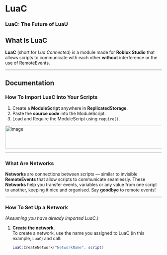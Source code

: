 # LuaC
### LuaC: The Future of LuaU

## What Is LuaC
**LuaC** (short for *Lua Connected*) is a module made for **Roblox Studio** that allows scripts to communicate with each other **without** interference or the use of RemoteEvents.

---

## Documentation

### How To Import LuaC Into Your Scripts
1. Create a **ModuleScript** anywhere in **ReplicatedStorage**.  
2. Paste the **source code** into the ModuleScript.  
3. Load and Require the ModuleScript using `require()`.  

<img width="685" height="73" alt="image" src="https://github.com/user-attachments/assets/068bb280-fef3-46b6-b025-ebd9164f8897" />

---

### What Are Networks
**Networks** are connections between scripts — similar to invisible **RemoteEvents** that allow scripts to communicate seamlessly.
These **Networks** help you transfer events, variables or any value from one script to another, keeping it nice and organised. Say **goodbye** to remote events!

---

### How To Set Up a Network
*(Assuming you have already imported LuaC.)*

1. **Create the network.**  
   To create a network, use the name you assigned to LuaC (in this example, `LuaC`) and call:  
   ```lua
   LuaC:CreateNetwork("NetworkName", script)
